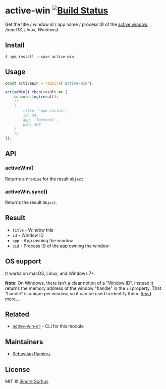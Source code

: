 # active-win [![Build Status](https://travis-ci.org/sindresorhus/active-win.svg?branch=master)](https://travis-ci.org/sindresorhus/active-win)

Get the title / window id / app name / process ID of the [active window](https://en.wikipedia.org/wiki/Active_window) *(macOS, Linux, Windows)*


## Install

```
$ npm install --save active-win
```


## Usage

```js
const activeWin = require('active-win');

activeWin().then(result => {
	console.log(result);
	/*
	{
		title: 'npm install',
		id: 54,
		app: 'Terminal',
		pid: 368
	}
	*/
});
```


## API

### activeWin()

Returns a `Promise` for the result `Object`.

### activeWin.sync()

Returns the result `Object`.


## Result

- `title` - Window title
- `id` - Window ID
- `app` - App owning the window
- `pid` - Process ID of the app owning the window


## OS support

It works on macOS, Linux, and Windows 7+.

**Note**: On Windows, there isn't a clear notion of a "Window ID". Instead it returns the memory address of the window "handle" in the `id` property. That "handle" is unique per window, so it can be used to identify them. [Read more…](https://msdn.microsoft.com/en-us/library/windows/desktop/ms632597(v=vs.85).aspx#window_handle).


## Related

- [active-win-cli](https://github.com/sindresorhus/active-win-cli) - CLI for this module


## Maintainers

- [Sebastián Ramírez](https://github.com/tiangolo)


## License

MIT © [Sindre Sorhus](https://sindresorhus.com)
